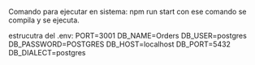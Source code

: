Comando para ejecutar en sistema: npm run start con ese comando se compila y se ejecuta.

estrucutra del .env:
PORT=3001
DB_NAME=Orders
DB_USER=postgres
DB_PASSWORD=POSTGRES
DB_HOST=localhost
DB_PORT=5432
DB_DIALECT=postgres

